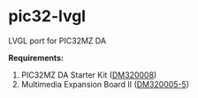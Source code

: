 # pic32-lvgl
LVGL port for PIC32MZ DA

****Requirements:****
 1. PIC32MZ DA Starter Kit ([DM320008](https://www.microchip.com/DevelopmentTools/ProductDetails/PartNO/DM320008)) 
 2. Multimedia Expansion Board II ([DM320005-5](https://www.microchip.com/developmenttools/ProductDetails/PartNO/DM320005-5))
